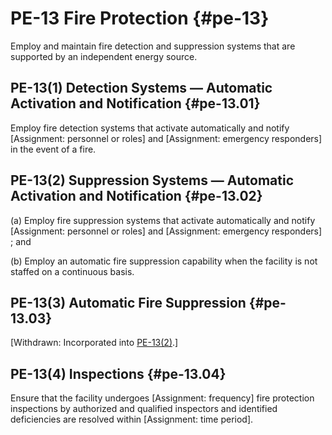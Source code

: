 # PE-13 Fire Protection {#pe-13}

Employ and maintain fire detection and suppression systems that are supported by an independent energy source.

## PE-13(1) Detection Systems — Automatic Activation and Notification {#pe-13.01}

Employ fire detection systems that activate automatically and notify [Assignment: personnel or roles] and [Assignment: emergency responders] in the event of a fire.

## PE-13(2) Suppression Systems — Automatic Activation and Notification {#pe-13.02}

(a) Employ fire suppression systems that activate automatically and notify [Assignment: personnel or roles] and [Assignment: emergency responders] ; and

(b) Employ an automatic fire suppression capability when the facility is not staffed on a continuous basis.

## PE-13(3) Automatic Fire Suppression {#pe-13.03}

[Withdrawn: Incorporated into [PE-13(2)](../pe/pe-13#pe-13.02).]

## PE-13(4) Inspections {#pe-13.04}

Ensure that the facility undergoes [Assignment: frequency] fire protection inspections by authorized and qualified inspectors and identified deficiencies are resolved within [Assignment: time period].

